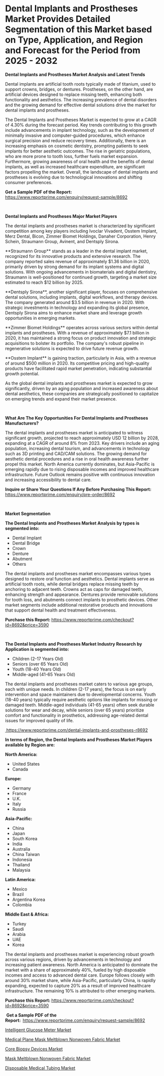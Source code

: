 <p><h1>Dental Implants and Prostheses Market Provides Detailed Segmentation of this Market based on Type, Application, and Region and Forecast for the Period from 2025 - 2032</h1></p><p><strong>Dental Implants and Prostheses Market Analysis and Latest Trends</strong></p>
<p><p>Dental implants are artificial tooth roots typically made of titanium, used to support crowns, bridges, or dentures. Prostheses, on the other hand, are artificial devices designed to replace missing teeth, enhancing both functionality and aesthetics. The increasing prevalence of dental disorders and the growing demand for effective dental solutions drive the market for dental implants and prostheses.</p><p>The Dental Implants and Prostheses Market is expected to grow at a CAGR of 4.30% during the forecast period. Key trends contributing to this growth include advancements in implant technology, such as the development of minimally invasive and computer-guided procedures, which enhance surgical precision and reduce recovery times. Additionally, there is an increasing emphasis on cosmetic dentistry, prompting patients to seek implants for better aesthetic outcomes. The rise in geriatric populations, who are more prone to tooth loss, further fuels market expansion. Furthermore, growing awareness of oral health and the benefits of dental implants, as well as increased healthcare expenditure, are significant factors propelling the market. Overall, the landscape of dental implants and prostheses is evolving due to technological innovations and shifting consumer preferences.</p></p>
<p><strong>Get a Sample PDF of the Report:&nbsp;</strong> <a href="https://www.reportprime.com/enquiry/request-sample/8692?utm_campaign=39&utm_medium=2&utm_source=Github&utm_content=ia&utm_term=20032025&utm_id=dental-implants-and-prostheses">https://www.reportprime.com/enquiry/request-sample/8692</a></p>
<p>&nbsp;</p>
<p><strong>Dental Implants and Prostheses Major Market Players</strong></p>
<p><p>The dental implants and prostheses market is characterized by significant competition among key players including Ivoclar Vivadent, Osstem Implant, Merz Dental, Bicon, Zimmer Biomet Holdings, Danaher Corporation, Henry Schein, Straumann Group, Avinent, and Dentsply Sirona.</p><p>**Straumann Group** stands as a leader in the dental implant market, recognized for its innovative products and extensive research. The company reported sales revenue of approximately $1.36 billion in 2020, primarily driven by strong demand for its implant systems and digital solutions. With ongoing advancements in biomaterials and digital dentistry, Straumann is well-positioned for continued growth, targeting a market size estimated to reach $12 billion by 2025.</p><p>**Dentsply Sirona**, another significant player, focuses on comprehensive dental solutions, including implants, digital workflows, and therapy devices. The company generated around $3.5 billion in revenue in 2020. With strategic investments in technology and expanding its global presence, Dentsply Sirona aims to enhance market share and leverage growth opportunities in emerging markets.</p><p>**Zimmer Biomet Holdings** operates across various sectors within dental implants and prostheses. With a revenue of approximately $7.1 billion in 2020, it has maintained a strong focus on product innovation and strategic acquisitions to bolster its portfolio. The company's robust pipeline in regenerative solutions is expected to drive future revenue growth.</p><p>**Osstem Implant** is gaining traction, particularly in Asia, with a revenue of around $500 million in 2020. Its competitive pricing and high-quality products have facilitated rapid market penetration, indicating substantial growth potential.</p><p>As the global dental implants and prostheses market is expected to grow significantly, driven by an aging population and increased awareness about dental aesthetics, these companies are strategically positioned to capitalize on emerging trends and expand their market presence.</p></p>
<p>&nbsp;</p>
<p><strong>What Are The Key Opportunities For Dental Implants and Prostheses Manufacturers?</strong></p>
<p><p>The dental implants and prostheses market is anticipated to witness significant growth, projected to reach approximately USD 12 billion by 2028, expanding at a CAGR of around 8% from 2023. Key drivers include an aging population, increasing dental tourism, and advancements in technology such as 3D printing and CAD/CAM solutions. The growing demand for aesthetic dental procedures and a rise in oral health awareness further propel this market. North America currently dominates, but Asia-Pacific is emerging rapidly due to rising disposable incomes and improved healthcare infrastructure. Future Outlook remains positive with continuous innovation and increasing accessibility to dental care.</p></p>
<p><strong>Inquire or Share Your Questions If Any Before Purchasing This Report:</strong> <a href="https://www.reportprime.com/enquiry/pre-order/8692?utm_campaign=39&utm_medium=2&utm_source=Github&utm_content=ia&utm_term=20032025&utm_id=dental-implants-and-prostheses">https://www.reportprime.com/enquiry/pre-order/8692</a></p>
<p>&nbsp;</p>
<p><strong>Market Segmentation</strong></p>
<p><strong>The Dental Implants and Prostheses Market Analysis by types is segmented into:</strong></p>
<p><ul><li>Dental Implant</li><li>Dental Bridge</li><li>Crown</li><li>Denture</li><li>Abutment</li><li>Others</li></ul></p>
<p><p>The dental implants and prostheses market encompasses various types designed to restore oral function and aesthetics. Dental implants serve as artificial tooth roots, while dental bridges replace missing teeth by anchoring to adjacent teeth. Crowns act as caps for damaged teeth, enhancing strength and appearance. Dentures provide removable solutions for tooth loss, and abutments connect implants to prosthetic devices. Other market segments include additional restorative products and innovations that support dental health and treatment effectiveness.</p></p>
<p><strong>Purchase this Report:&nbsp;</strong><a href="https://www.reportprime.com/checkout?id=8692&price=3590&utm_campaign=39&utm_medium=2&utm_source=Github&utm_content=ia&utm_term=20032025&utm_id=dental-implants-and-prostheses">https://www.reportprime.com/checkout?id=8692&price=3590</a></p>
<p>&nbsp;</p>
<p><strong>The Dental Implants and Prostheses Market Industry Research by Application is segmented into:</strong></p>
<p><ul><li>Children (2-17 Years Old)</li><li>Seniors (over 65 Years Old)</li><li>Youth (18-40 Years Old)</li><li>Middle-aged (41-65 Years Old)</li></ul></p>
<p><p>The dental implants and prostheses market caters to various age groups, each with unique needs. In children (2-17 years), the focus is on early intervention and space maintainers due to developmental concerns. Youth (18-40 years) typically require aesthetic options like implants for missing or damaged teeth. Middle-aged individuals (41-65 years) often seek durable solutions for wear and decay, while seniors (over 65 years) prioritize comfort and functionality in prosthetics, addressing age-related dental issues for improved quality of life.</p></p>
<p><a href="https://www.reportprime.com/dental-implants-and-prostheses-r8692?utm_campaign=39&utm_medium=2&utm_source=Github&utm_content=ia&utm_term=20032025&utm_id=dental-implants-and-prostheses">&nbsp;https://www.reportprime.com/dental-implants-and-prostheses-r8692</a></p>
<p><strong>In terms of Region, the Dental Implants and Prostheses Market Players available by Region are:</strong></p>
<p>
    <p> <strong> North America: </strong>
        <ul>
            <li>United States</li>
            <li>Canada</li>
        </ul>
        </p> 
    <p> <strong> Europe: </strong>
        <ul>
            <li>Germany</li>
            <li>France</li>
            <li>U.K.</li>
            <li>Italy</li>
            <li>Russia</li>
        </ul>
        </p> 
    <p> <strong> Asia-Pacific: </strong>
        <ul>
            <li>China</li>
            <li>Japan</li>
            <li>South Korea</li>
            <li>India</li>
            <li>Australia</li>
            <li>China Taiwan</li>
            <li>Indonesia</li>
            <li>Thailand</li>
            <li>Malaysia</li>
        </ul>
        </p> 
    <p> <strong> Latin America: </strong>
        <ul>
            <li>Mexico</li>
            <li>Brazil</li>
            <li>Argentina Korea</li>
            <li>Colombia</li>
        </ul>
        </p> 
    <p> <strong> Middle East & Africa: </strong>
        <ul>
            <li>Turkey</li>
            <li>Saudi</li>
            <li>Arabia</li>
            <li>UAE</li>
            <li>Korea</li>
        </ul>
    </p>
    </p>
<p><p>The dental implants and prostheses market is experiencing robust growth across various regions, driven by advancements in technology and increasing patient awareness. North America is anticipated to dominate the market with a share of approximately 40%, fueled by high disposable incomes and access to advanced dental care. Europe follows closely with around 30% market share, while Asia-Pacific, particularly China, is rapidly expanding, expected to capture 20% as a result of improved healthcare infrastructure. The remaining 10% is attributed to other emerging markets.</p></p>
<p><strong>Purchase this Report: </strong><a href="https://www.reportprime.com/checkout?id=8692&price=3590&utm_campaign=39&utm_medium=2&utm_source=Github&utm_content=ia&utm_term=20032025&utm_id=dental-implants-and-prostheses">https://www.reportprime.com/checkout?id=8692&price=3590</a></p>
<p>&nbsp;<strong>Get a Sample PDF of the Report:&nbsp;&nbsp;</strong><a href="https://www.reportprime.com/enquiry/request-sample/8692?utm_campaign=39&utm_medium=2&utm_source=Github&utm_content=ia&utm_term=20032025&utm_id=dental-implants-and-prostheses">https://www.reportprime.com/enquiry/request-sample/8692</a></p>
<p><strong></strong></p>
<p><p><a href="https://github.com/gummaarmel83/Market-Research-Report-List-1/blob/main/intelligent-glucose-meter-market.md?utm_campaign=39&utm_medium=2&utm_source=Github&utm_content=ia&utm_term=20032025&utm_id=dental-implants-and-prostheses">Intelligent Glucose Meter Market</a></p><p><a href="https://github.com/gauldvikerm6/Market-Research-Report-List-1/blob/main/medical-plane-mask-meltblown-nonwoven-fabric-market.md?utm_campaign=39&utm_medium=2&utm_source=Github&utm_content=ia&utm_term=20032025&utm_id=dental-implants-and-prostheses">Medical Plane Mask Meltblown Nonwoven Fabric Market</a></p><p><a href="https://github.com/akitamegge65/Market-Research-Report-List-1/blob/main/core-biopsy-devices-market.md?utm_campaign=39&utm_medium=2&utm_source=Github&utm_content=ia&utm_term=20032025&utm_id=dental-implants-and-prostheses">Core Biopsy Devices Market</a></p><p><a href="https://github.com/ardgenoud/Market-Research-Report-List-1/blob/main/mask-meltblown-nonwoven-fabric-market.md?utm_campaign=39&utm_medium=2&utm_source=Github&utm_content=ia&utm_term=20032025&utm_id=dental-implants-and-prostheses">Mask Meltblown Nonwoven Fabric Market</a></p><p><a href="https://github.com/benasjuettk3/Market-Research-Report-List-1/blob/main/disposable-medical-tubing-market.md?utm_campaign=39&utm_medium=2&utm_source=Github&utm_content=ia&utm_term=20032025&utm_id=dental-implants-and-prostheses">Disposable Medical Tubing Market</a></p></p>